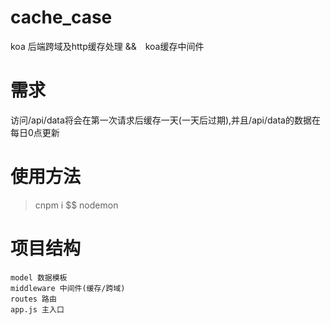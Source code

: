 # cache_case

koa 后端跨域及http缓存处理 &amp;&amp;　koa缓存中间件

# 需求

访问/api/data将会在第一次请求后缓存一天(一天后过期),并且/api/data的数据在每日0点更新

# 使用方法 

>cnpm i $$ nodemon

# 项目结构
```
model 数据模板
middleware 中间件(缓存/跨域)
routes 路由
app.js 主入口
```
